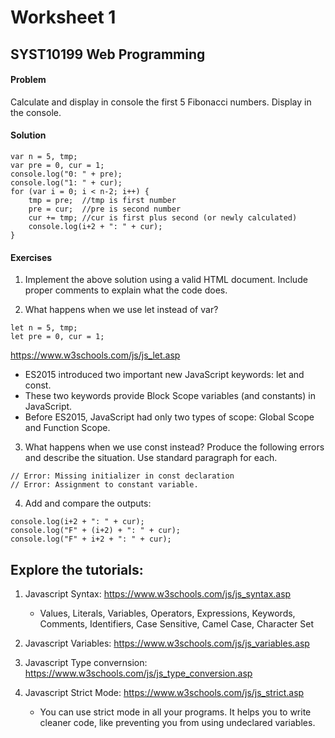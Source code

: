# Worksheet 1
## SYST10199 Web Programming

#### Problem
Calculate and display in console the first 5 Fibonacci numbers. Display in the console.

#### Solution
```
var n = 5, tmp;
var pre = 0, cur = 1;
console.log("0: " + pre);
console.log("1: " + cur);
for (var i = 0; i < n-2; i++) {
	tmp = pre;  //tmp is first number
	pre = cur;  //pre is second number
	cur += tmp; //cur is first plus second (or newly calculated)
    console.log(i+2 + ": " + cur);
}
```
#### Exercises
1. Implement the above solution using a valid HTML document. Include proper comments to explain what the code does.


2. What happens when we use let instead of var?
```
let n = 5, tmp;
let pre = 0, cur = 1;
```

https://www.w3schools.com/js/js_let.asp

- ES2015 introduced two important new JavaScript keywords: let and const.
- These two keywords provide Block Scope variables (and constants) in JavaScript.
- Before ES2015, JavaScript had only two types of scope: Global Scope and Function Scope.



3. What happens when we use const instead? Produce the following errors and describe the situation. Use standard paragraph for each.
```
// Error: Missing initializer in const declaration
// Error: Assignment to constant variable.
```

4. Add and compare the outputs:
```
console.log(i+2 + ": " + cur);
console.log("F" + (i+2) + ": " + cur);
console.log("F" + i+2 + ": " + cur);
```

## Explore the tutorials:

1. Javascript Syntax: https://www.w3schools.com/js/js_syntax.asp
    - Values, Literals, Variables, Operators, Expressions, Keywords, Comments, Identifiers, Case Sensitive, Camel Case, Character Set

2. Javascript Variables: https://www.w3schools.com/js/js_variables.asp

3. Javascript Type convernsion: https://www.w3schools.com/js/js_type_conversion.asp

4. Javascript Strict Mode: https://www.w3schools.com/js/js_strict.asp

    - You can use strict mode in all your programs. It helps you to write cleaner code, like preventing you from using undeclared variables.
    
    

